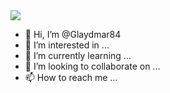 <img src="https://img.shields.io/badge/LinkedIn-0077B5?style=for-the-badge&logo=linkedin&logoColor=white" />

- 👋 Hi, I’m @Glaydmar84
- 👀 I’m interested in ...
- 🌱 I’m currently learning ...
- 💞️ I’m looking to collaborate on ...
- 📫 How to reach me ...

<!---
Glaydmar84/Glaydmar84 is a ✨ special ✨ repository because its `README.md` (this file) appears on your GitHub profile.
You can click the Preview link to take a look at your changes.
--->

